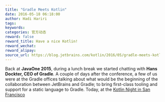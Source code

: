 ```yaml
---
title: "Gradle Meets Kotlin"
date: 2016-05-18 06:18:00
author: Hadi Hariri
tags:
keywords:
categories: 官方动态
reward: false
reward_title: Have a nice Kotlin!
reward_wechat:
reward_alipay:
source_url: https://blog.jetbrains.com/kotlin/2016/05/gradle-meets-kotlin/
---
```


Back at <strong>JavaOne 2015</strong>, during a lunch break we started chatting with <strong>Hans Dockter, CEO of Gradle</strong>. A couple of days after the conference, a few of us were at the Gradle offices talking about what would be the beginning of the collaboration between JetBrains and Gradle; to bring first-class tooling and support for a static language to Gradle.
Today, at the [Kotlin Night in San Francisco](http://info.jetbrains.com/Kotlin-Night-2016.html) 
